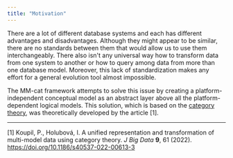 ```yaml
---
title: "Motivation"
---
```


There are a lot of different database systems and each has different advantages and disadvantages. Although they might appear to be similar, there are no standards between them that would allow us to use them interchangeably. There also isn't any universal way how to transform data from one system to another or how to query among data from more than one database model. Moreover, this lack of standardization makes any effort for a general evolution tool almost impossible.

The MM-cat framework attempts to solve this issue by creating a platform-independent conceptual model as an abstract layer above all the platform-dependent logical models. This solution, which is based on the [category theory](theoreticalBackground/categoryTheory.md), was theoretically developed by the article [1].

---

[1] Koupil, P., Holubová, I. A unified representation and transformation of multi-model data using category theory. *J Big Data* **9**, 61 (2022). https://doi.org/10.1186/s40537-022-00613-3